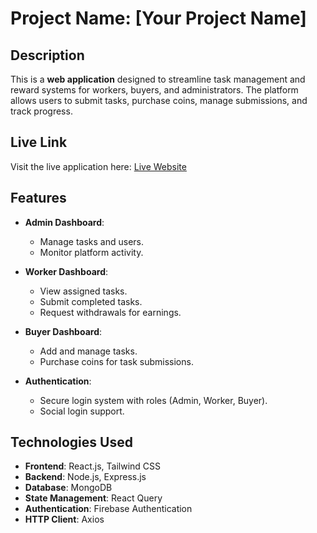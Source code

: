 # Project Name: [Your Project Name]

## Description
This is a **web application** designed to streamline task management and reward systems for workers, buyers, and administrators. The platform allows users to submit tasks, purchase coins, manage submissions, and track progress.

## Live Link
Visit the live application here: [Live Website](https://task-perks.web.app/)

## Features
- **Admin Dashboard**:
  - Manage tasks and users.
  - Monitor platform activity.

- **Worker Dashboard**:
  - View assigned tasks.
  - Submit completed tasks.
  - Request withdrawals for earnings.

- **Buyer Dashboard**:
  - Add and manage tasks.
  - Purchase coins for task submissions.

- **Authentication**:
  - Secure login system with roles (Admin, Worker, Buyer).
  - Social login support.

## Technologies Used
- **Frontend**: React.js, Tailwind CSS
- **Backend**: Node.js, Express.js
- **Database**: MongoDB
- **State Management**: React Query
- **Authentication**: Firebase Authentication
- **HTTP Client**: Axios



